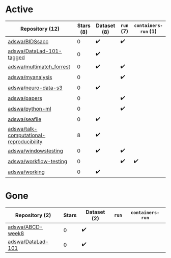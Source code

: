 # Active
| Repository (12) | Stars (8) | Dataset (8) | `run` (7) | `containers-run` (1) |
| --- | --- | --- | --- | --- |
| [adswa/BIDSsacc](https://github.com/adswa/BIDSsacc) | 0 | :heavy_check_mark: | :heavy_check_mark: |  |
| [adswa/DataLad-101-tagged](https://github.com/adswa/DataLad-101-tagged) | 0 | :heavy_check_mark: |  |  |
| [adswa/multimatch_forrest](https://github.com/adswa/multimatch_forrest) | 0 | :heavy_check_mark: | :heavy_check_mark: |  |
| [adswa/myanalysis](https://github.com/adswa/myanalysis) | 0 |  | :heavy_check_mark: |  |
| [adswa/neuro-data-s3](https://github.com/adswa/neuro-data-s3) | 0 | :heavy_check_mark: |  |  |
| [adswa/papers](https://github.com/adswa/papers) | 0 |  | :heavy_check_mark: |  |
| [adswa/python-ml](https://github.com/adswa/python-ml) | 0 |  | :heavy_check_mark: |  |
| [adswa/seafile](https://github.com/adswa/seafile) | 0 | :heavy_check_mark: |  |  |
| [adswa/talk-computational-reproducibility](https://github.com/adswa/talk-computational-reproducibility) | 8 | :heavy_check_mark: |  |  |
| [adswa/windowstesting](https://github.com/adswa/windowstesting) | 0 | :heavy_check_mark: | :heavy_check_mark: |  |
| [adswa/workflow-testing](https://github.com/adswa/workflow-testing) | 0 |  | :heavy_check_mark: | :heavy_check_mark: |
| [adswa/working](https://github.com/adswa/working) | 0 | :heavy_check_mark: |  |  |

# Gone
| Repository (2) | Stars | Dataset (2) | `run` | `containers-run` |
| --- | --- | --- | --- | --- |
| [adswa/ABCD-week8](https://github.com/adswa/ABCD-week8) | 0 | :heavy_check_mark: |  |  |
| [adswa/DataLad-101](https://github.com/adswa/DataLad-101) | 0 | :heavy_check_mark: |  |  |
